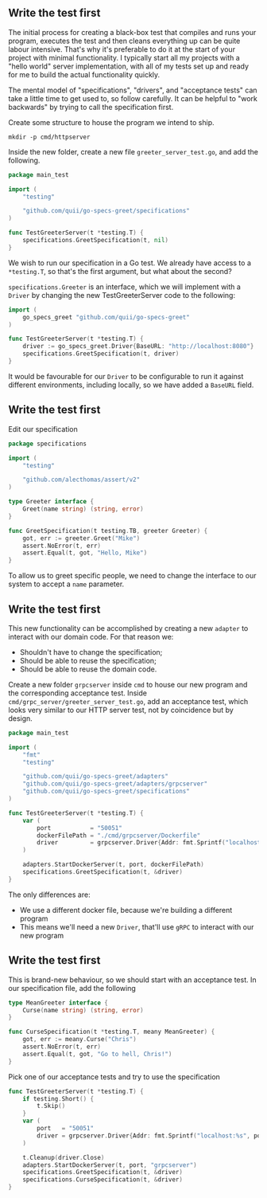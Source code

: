 ## Write the test first

The initial process for creating a black-box test that compiles and runs your program, executes the test and then cleans everything up can be quite labour intensive. That's why it's preferable to do it at the start of your project with minimal functionality. I typically start all my projects with a "hello world" server implementation, with all of my tests set up and ready for me to build the actual functionality quickly.

The mental model of "specifications", "drivers", and "acceptance tests" can take a little time to get used to, so follow carefully. It can be helpful to "work backwards" by trying to call the specification first.

Create some structure to house the program we intend to ship.

`mkdir -p cmd/httpserver`

Inside the new folder, create a new file `greeter_server_test.go`, and add the following.

```go
package main_test

import (
	"testing"

	"github.com/quii/go-specs-greet/specifications"
)

func TestGreeterServer(t *testing.T) {
	specifications.GreetSpecification(t, nil)
}
```

We wish to run our specification in a Go test. We already have access to a `*testing.T`, so that's the first argument, but what about the second?

`specifications.Greeter` is an interface, which we will implement with a `Driver` by changing the new TestGreeterServer code to the following:

```go
import (
	go_specs_greet "github.com/quii/go-specs-greet"
)

func TestGreeterServer(t *testing.T) {
	driver := go_specs_greet.Driver{BaseURL: "http://localhost:8080"}
	specifications.GreetSpecification(t, driver)
}
```

It would be favourable for our `Driver` to be configurable to run it against different environments, including locally, so we have added a `BaseURL` field.

## Write the test first

Edit our specification

```go
package specifications

import (
	"testing"

	"github.com/alecthomas/assert/v2"
)

type Greeter interface {
	Greet(name string) (string, error)
}

func GreetSpecification(t testing.TB, greeter Greeter) {
	got, err := greeter.Greet("Mike")
	assert.NoError(t, err)
	assert.Equal(t, got, "Hello, Mike")
}
```

To allow us to greet specific people, we need to change the interface to our system to accept a `name` parameter.

## Write the test first

This new functionality can be accomplished by creating a new `adapter` to interact with our domain code. For that reason we:

- Shouldn't have to change the specification;
- Should be able to reuse the specification;
- Should be able to reuse the domain code.

Create a new folder `grpcserver` inside `cmd` to house our new program and the corresponding acceptance test. Inside `cmd/grpc_server/greeter_server_test.go`, add an acceptance test, which looks very similar to our HTTP server test, not by coincidence but by design.

```go
package main_test

import (
	"fmt"
	"testing"

	"github.com/quii/go-specs-greet/adapters"
	"github.com/quii/go-specs-greet/adapters/grpcserver"
	"github.com/quii/go-specs-greet/specifications"
)

func TestGreeterServer(t *testing.T) {
	var (
		port           = "50051"
		dockerFilePath = "./cmd/grpcserver/Dockerfile"
		driver         = grpcserver.Driver{Addr: fmt.Sprintf("localhost:%s", port)}
	)

	adapters.StartDockerServer(t, port, dockerFilePath)
	specifications.GreetSpecification(t, &driver)
}
```

The only differences are:

- We use a different docker file, because we're building a different program
- This means we'll need a new `Driver`, that'll use `gRPC` to interact with our new program

## Write the test first

This is brand-new behaviour, so we should start with an acceptance test. In our specification file, add the following

```go
type MeanGreeter interface {
	Curse(name string) (string, error)
}

func CurseSpecification(t *testing.T, meany MeanGreeter) {
	got, err := meany.Curse("Chris")
	assert.NoError(t, err)
	assert.Equal(t, got, "Go to hell, Chris!")
}
```

Pick one of our acceptance tests and try to use the specification

```go
func TestGreeterServer(t *testing.T) {
	if testing.Short() {
		t.Skip()
	}
	var (
		port   = "50051"
		driver = grpcserver.Driver{Addr: fmt.Sprintf("localhost:%s", port)}
	)

	t.Cleanup(driver.Close)
	adapters.StartDockerServer(t, port, "grpcserver")
	specifications.GreetSpecification(t, &driver)
	specifications.CurseSpecification(t, &driver)
}
```

